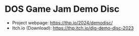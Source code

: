 DOS Game Jam Demo Disc
======================

* Project webpage: https://thp.io/2024/demodisc/
* Itch.io (Download): https://thp.itch.io/djg-demo-disc-2023
